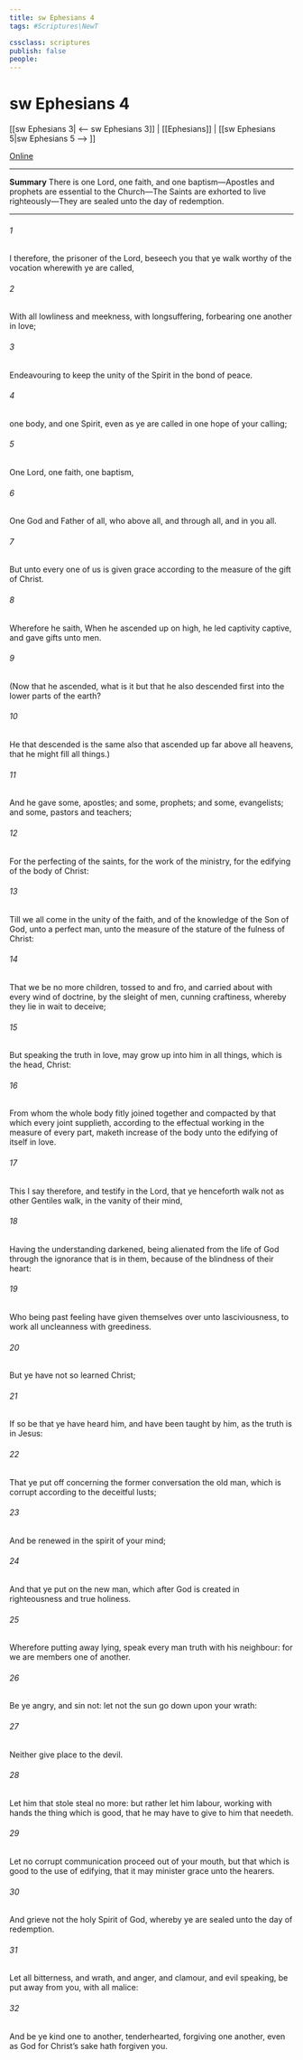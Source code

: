 ```yaml
---
title: sw Ephesians 4
tags: #Scriptures\NewT

cssclass: scriptures
publish: false
people:
---
```


# sw Ephesians 4
[[sw Ephesians 3| <-- sw Ephesians 3]] | [[Ephesians]] | [[sw Ephesians 5|sw Ephesians 5 --> ]]

[Online](https://churchofjesuschrist.org/study/scriptures/nt/eph/4?lang=eng)

---
__Summary__
There is one Lord, one faith, and one baptism—Apostles and prophets are essential to the Church—The Saints are exhorted to live righteously—They are sealed unto the day of redemption.

---
###### 1 
I therefore, the prisoner of the Lord, beseech you that ye walk worthy of the vocation wherewith ye are called,

###### 2 
With all lowliness and meekness, with longsuffering, forbearing one another in love;

###### 3 
Endeavouring to keep the unity of the Spirit in the bond of peace.

###### 4 
 one body, and one Spirit, even as ye are called in one hope of your calling;

###### 5 
One Lord, one faith, one baptism,

###### 6 
One God and Father of all, who  above all, and through all, and in you all.

###### 7 
But unto every one of us is given grace according to the measure of the gift of Christ.

###### 8 
Wherefore he saith, When he ascended up on high, he led captivity captive, and gave gifts unto men.

###### 9 
(Now that he ascended, what is it but that he also descended first into the lower parts of the earth?

###### 10 
He that descended is the same also that ascended up far above all heavens, that he might fill all things.)

###### 11 
And he gave some, apostles; and some, prophets; and some, evangelists; and some, pastors and teachers;

###### 12 
For the perfecting of the saints, for the work of the ministry, for the edifying of the body of Christ:

###### 13 
Till we all come in the unity of the faith, and of the knowledge of the Son of God, unto a perfect man, unto the measure of the stature of the fulness of Christ:

###### 14 
That we  be no more children, tossed to and fro, and carried about with every wind of doctrine, by the sleight of men,  cunning craftiness, whereby they lie in wait to deceive;

###### 15 
But speaking the truth in love, may grow up into him in all things, which is the head,  Christ:

###### 16 
From whom the whole body fitly joined together and compacted by that which every joint supplieth, according to the effectual working in the measure of every part, maketh increase of the body unto the edifying of itself in love.

###### 17 
This I say therefore, and testify in the Lord, that ye henceforth walk not as other Gentiles walk, in the vanity of their mind,

###### 18 
Having the understanding darkened, being alienated from the life of God through the ignorance that is in them, because of the blindness of their heart:

###### 19 
Who being past feeling have given themselves over unto lasciviousness, to work all uncleanness with greediness.

###### 20 
But ye have not so learned Christ;

###### 21 
If so be that ye have heard him, and have been taught by him, as the truth is in Jesus:

###### 22 
That ye put off concerning the former conversation the old man, which is corrupt according to the deceitful lusts;

###### 23 
And be renewed in the spirit of your mind;

###### 24 
And that ye put on the new man, which after God is created in righteousness and true holiness.

###### 25 
Wherefore putting away lying, speak every man truth with his neighbour: for we are members one of another.

###### 26 
Be ye angry, and sin not: let not the sun go down upon your wrath:

###### 27 
Neither give place to the devil.

###### 28 
Let him that stole steal no more: but rather let him labour, working with  hands the thing which is good, that he may have to give to him that needeth.

###### 29 
Let no corrupt communication proceed out of your mouth, but that which is good to the use of edifying, that it may minister grace unto the hearers.

###### 30 
And grieve not the holy Spirit of God, whereby ye are sealed unto the day of redemption.

###### 31 
Let all bitterness, and wrath, and anger, and clamour, and evil speaking, be put away from you, with all malice:

###### 32 
And be ye kind one to another, tenderhearted, forgiving one another, even as God for Christ’s sake hath forgiven you.

